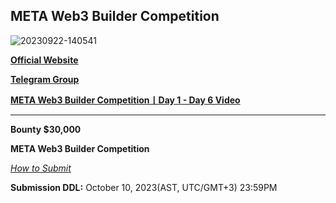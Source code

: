 ## META Web3 Builder Competition ##


![20230922-140541](https://github.com/WhiteMatrixTech/Middle-East-Turkey-Africa-Web3-Hackathon-Competition-2023/assets/48203810/11a34ae6-0921-45ef-9915-eb66dec4afc3)



[**Official Website**](https://ethriyadh.com/meta-to-global) 

[**Telegram Group**](https://t.me/ETHRiyadh)

[**META Web3 Builder Competition丨Day 1 - Day 6 Video**](https://www.youtube.com/@ChainIDE/streams)

---

**Bounty $30,000**



**META Web3 Builder Competition**

[*How to Submit*](https://github.com/WhiteMatrixTech/Middle-East-Turkey-Africa-Web3-Hackathon-Competition/blob/main/How%20to%20submit.md)

**Submission DDL:** October 10, 2023(AST, UTC/GMT+3)  23:59PM 



